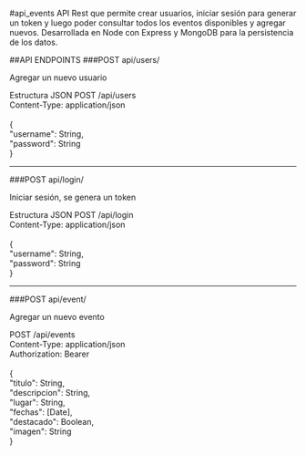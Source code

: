 #api_events
API Rest que permite crear usuarios, iniciar sesión para generar un token y luego poder consultar todos los eventos disponibles y agregar nuevos. Desarrollada en Node con Express y MongoDB para la persistencia de los datos.

##API ENDPOINTS
###POST api/users/

Agregar un nuevo usuario

Estructura JSON
POST /api/users <br/>
Content-Type: application/json <br/>
<br/>
{<br/>
  "username": String,<br/>
  "password": String<br/>
}<br/>

--- 

###POST api/login/

Iniciar sesión, se genera un token

Estructura JSON
POST /api/login <br/>
Content-Type: application/json<br/>
<br/>
{<br/>
  "username": String,<br/>
  "password": String<br/>
}<br/>

---

###POST api/event/

Agregar un nuevo evento

POST /api/events<br/> 
Content-Type: application/json<br/>
Authorization: Bearer<br/>
<br/>
{<br/>
"titulo": String,<br/> 
"descripcion": String,<br/> 
"lugar": String,<br/> 
"fechas": [Date],<br/> 
"destacado": Boolean,<br/> 
"imagen": String<br/>
}
